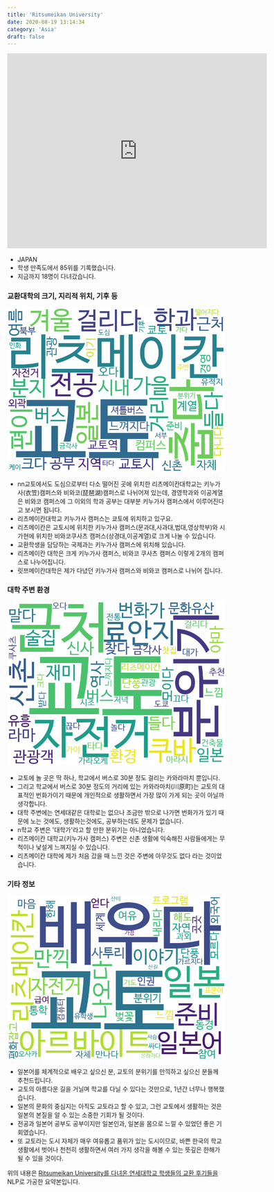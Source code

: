 ```yaml
---
title: 'Ritsumeikan University'
date: 2020-08-19 13:14:34
category: 'Asia'
draft: false
---
```


<iframe
width="600"
height="450"
frameborder="0" style="border:0"
src="https://www.google.com/maps/embed/v1/place?key=AIzaSyC9e1AME-pVmWC4hBpFdu5S4dKzyepa3HQ&q=Ritsumeikan+University&center=35.0325561,135.7233044&zoom=14" allowfullscreen>
</iframe>


* JAPAN
* 학생 만족도에서 85위를 기록했습니다.
* 지금까지 18명이 다녀갔습니다. 

### 교환대학의 크기, 지리적 위치, 기후 등

![gen_info-WordCloud](../univ_wordclouds_okt/gen_info/JP000024_gen_info_okt.png)

* nn교토에서도 도심으로부터 다소 떨어진 곳에 위치한 리츠메이칸대학교는 키누가사(衣笠)캠퍼스와 비와코(琵琶湖)캠퍼스로 나뉘어져 있는데, 경영학과와 이공계열은 비와코 캠퍼스에 그 이외의 학과 공부는 대부분 키누가사 캠퍼스에서 이루어진다고 보시면 됩니다.
* 리츠메이칸대학교 키누가사 캠퍼스는 쿄토에 위치하고 있구요.
* 리츠메이칸은 교토시에 위치한 키누가사 캠퍼스(문과대,사과대,법대,영상학부)와 시가현에 위치한 비와코쿠사츠 캠퍼스(상경대,이공계열)로 크게 나눌 수 있습니다.
* 교환학생을 담당하는 국제과는 키누가사 캠퍼스에 위치해 있습니다.
* 리츠메이칸 대학은 크게 키누가사 캠퍼스, 비와코 쿠사츠 캠퍼스 이렇게 2개의 캠퍼스로 나누어집니다.
* 릿쯔메이칸대학은 제가 다녔던 키누가사 캠퍼스와 비와코 캠퍼스로 나뉘어 집니다.


### 대학 주변 환경

![env_info-WordCloud](../univ_wordclouds_okt/env_info/JP000024_env_info_okt.png)

* 교토에 놀 곳은 딱 하나, 학교에서 버스로 30분 정도 걸리는 카와라마치 뿐입니다.
* 그리고 학교에서 버스로 30분 정도의 거리에 있는 카와라마치(川原町)는 교토의 대표적인 번화가이기 때문에 개인적으로 생활하면서 가장 많이 가게 되는 곳이 아닐까 생각합니다.
* 대학 주변에는 연세대같은 대학로는 없으나 조금만 밖으로 나가면 번화가가 있기 때문에 노는 것에도, 생활하는것에도, 공부하는데도 문제가 없습니다.
* n학교 주변은 '대학가'라고 할 만한 분위기는 아니었습니다.
* 리츠메이칸 대학교(키누가사 캠퍼스) 주변은 신촌 생활에 익숙해진 사람들에게는 무척이나 낯설게 느껴지실 수 있습니다.
* 리츠메이칸 대학에 제가 처음 갔을 때 느낀 것은 주변에 아무것도 없다 라는 것이었습니다.


### 기타 정보

![etc_info-WordCloud](../univ_wordclouds_okt/etc_info/JP000024_etc_info_okt.png)

* 일본어를 체계적으로 배우고 싶으신 분, 교토의 분위기를 만끽하고 싶으신 분들께 추천드립니다.
* 교토의 아름다운 길을 거닐며 학교를 다닐 수 있다는 것만으로, 1년간 너무나 행복했습니다.
* 일본의 문화의 중심지는 아직도 교토라고 할 수 있고, 그런 교토에서 생활하는 것은 일본의 본질을 알 수 있는 소중한 기회가 될 것이다.
* 전공과 일본어 공부도 공부이지만 일본인과, 일본을 몸으로 느낄 수 있었던 좋은 기회였습니다.
* 또 교토라는 도시 자체가 매우 여유롭고 품위가 있는 도시이므로, 바쁜 한국의 학교 생활에서 벗어나 천천히 생활하면서 여러 가지 생각을 해볼 수 있는 뜻깊은 한해가 될 수 있을 것이다.


위의 내용은 [Ritsumeikan University를 다녀온 연세대학교 학생들의 교환 후기들을](http://oia.yonsei.ac.kr/partner/expReport.asp?ucode=JP000024&bgbn=A) NLP로 가공한 요약본입니다. 
